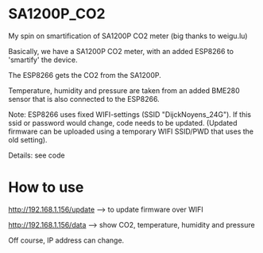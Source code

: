 # SA1200P_CO2
My spin on smartification of SA1200P CO2 meter (big thanks to weigu.lu)

Basically, we have a SA1200P CO2 meter, with an added ESP8266 to 'smartify' the device.

The ESP8266 gets the CO2 from the SA1200P.

Temperature, humidity and pressure are taken from an added BME280 sensor that is also connected to the ESP8266.

Note: ESP8266 uses fixed WIFI-settings (SSID "DijckNoyens_24G"). If this ssid or password would change, code needs to be updated. (Updated firmware can be uploaded using a temporary WIFI SSID/PWD that uses the old setting).

Details: see code

# How to use

http://192.168.1.156/update --> to update firmware over WIFI

http://192.168.1.156/data --> show CO2, temperature, humidity and pressure

Off course, IP address can change.